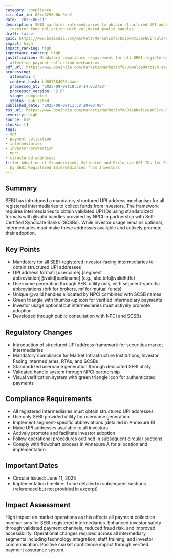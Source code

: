 ```yaml
---
category: compliance
circular_id: 08cd3298e6bc9de2
date: '2025-06-11'
description: SEBI mandates intermediaries to obtain structured UPI addresses for secure
  investor fund collection with validated @valid handles.
draft: false
guid: https://www.bseindia.com/markets/MarketInfo/DispNoticesNCirculars.aspx?Noticeid={AED60593-A744-479B-9428-FBB1BAB5E781}&noticeno=20250908-20&dt=09/08/2025&icount=20&totcount=48&flag=0
impact: high
impact_ranking: high
importance_ranking: high
justification: Mandatory compliance requirement for all SEBI registered intermediaries
  affecting payment collection mechanisms
pdf_url: https://www.bseindia.com/markets/MarketInfo/DownloadAttach.aspx?id=20250908-20&attachedId=b9abd23e-f968-46b4-9330-763d34eacc6a
processing:
  attempts: 1
  content_hash: bd887584969c4aee
  processed_at: '2025-09-08T18:39:14.652730'
  processor_version: '2.0'
  stage: completed
  status: published
published_date: '2025-09-08T11:58:20+00:00'
rss_url: https://www.bseindia.com/markets/MarketInfo/DispNoticesNCirculars.aspx?Noticeid={AED60593-A744-479B-9428-FBB1BAB5E781}&noticeno=20250908-20&dt=09/08/2025&icount=20&totcount=48&flag=0
severity: high
source: bse
stocks: []
tags:
- upi
- payment-collection
- intermediaries
- investor-protection
- npci
- structured-addresses
title: Adoption of Standardised, Validated and Exclusive UPI IDs for Payment Collection
  by SEBI Registered Intermediaries from Investors
---
```


## Summary

SEBI has introduced a mandatory structured UPI address mechanism for all registered intermediaries to collect funds from investors. The framework requires intermediaries to obtain validated UPI IDs using standardized formats with @valid handles provided by NPCI in partnership with Self-Certified Syndicate Banks (SCSBs). While investor usage remains optional, intermediaries must make these addresses available and actively promote their adoption.

## Key Points

- Mandatory for all SEBI-registered investor-facing intermediaries to obtain structured UPI addresses
- UPI address format: [username].[segment abbreviation]@valid[bankname] (e.g., abc.brk@validhdfc)
- Username generation through SEBI utility only, with segment-specific abbreviations (brk for brokers, mf for mutual funds)
- Unique @valid handles allocated by NPCI combined with SCSB names
- Green triangle with thumbs-up icon for verified intermediary payments
- Investor usage optional but intermediaries must actively promote adoption
- Developed through public consultation with NPCI and SCSBs

## Regulatory Changes

- Introduction of structured UPI address framework for securities market intermediaries
- Mandatory compliance for Market Infrastructure Institutions, Investor Facing Intermediaries, RTAs, and SCSBs
- Standardized username generation through dedicated SEBI utility
- Validated handle system through NPCI partnership
- Visual verification system with green triangle icon for authenticated payments

## Compliance Requirements

- All registered intermediaries must obtain structured UPI addresses
- Use only SEBI-provided utility for username generation
- Implement segment-specific abbreviations (detailed in Annexure B)
- Make UPI addresses available to all investors
- Actively promote and facilitate investor adoption
- Follow operational procedures outlined in subsequent circular sections
- Comply with flowchart process in Annexure A for allocation and implementation

## Important Dates

- Circular issued: June 11, 2025
- Implementation timeline: To be detailed in subsequent sections (referenced but not provided in excerpt)

## Impact Assessment

High impact on market operations as this affects all payment collection mechanisms for SEBI-registered intermediaries. Enhanced investor safety through validated payment channels, reduced fraud risk, and improved accessibility. Operational changes required across all intermediary segments including technology integration, staff training, and investor communication. Positive market confidence impact through verified payment assurance system.